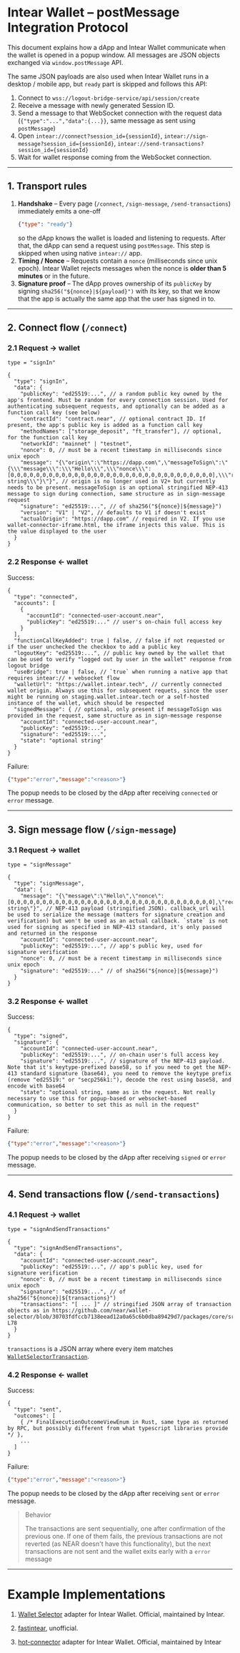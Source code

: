 # Intear Wallet – postMessage Integration Protocol

This document explains how a dApp and Intear Wallet communicate when the wallet is opened in a popup window.  All messages are JSON objects exchanged via `window.postMessage` API.

The same JSON payloads are also used when Intear Wallet runs in a desktop / mobile app, but `ready` part is skipped and follows this API:
1. Connect to `wss://logout-bridge-service/api/session/create`
2. Receive a message with newly generated Session ID.
3. Send a message to that WebSocket connection with the request data (`{"type":"...","data":{...}}`, same message as sent using `postMessage`)
4. Open `intear://connect?session_id={sessionId}`, `intear://sign-message?session_id={sessionId}`, `intear://send-transactions?session_id={sessionId}`
5. Wait for wallet response coming from the WebSocket connection.

---

## 1. Transport rules

1. **Handshake** – Every page (`/connect`, `/sign-message`, `/send-transactions`)
   immediately emits a one-off
   ```json
   {"type": "ready"}
   ```
   so the dApp knows the wallet is loaded and listening to requests. After that,
   the dApp can send a request using `postMessage`. This step is skipped when using
   native `intear://` app.
2. **Timing / Nonce** – Requests contain a `nonce` (milliseconds since unix epoch).
   Intear Wallet rejects messages when the nonce is **older than 5 minutes** or in
   the future.
3. **Signature proof** – The dApp proves ownership of its `publicKey` by signing
   `sha256("${nonce}|${payload}")` with its key, so that we know that the app is
   actually the same app that the user has signed in to.

---

## 2. Connect flow (`/connect`)

### 2.1  Request → wallet

`type = "signIn"`
```jsonc
{
  "type": "signIn",
  "data": {
    "publicKey": "ed25519:...", // a random public key owned by the app's frontend. Must be random for every connection session. Used for authenticating subsequent requests, and optionally can be added as a function call key (see below)
    "contractId": "contract.near", // optional contract ID. If present, the app's public key is added as a function call key
    "methodNames": ["storage_deposit", "ft_transfer"], // optional, for the function call key
    "networkId": "mainnet" | "testnet",
    "nonce": 0, // must be a recent timestamp in milliseconds since unix epoch
    "message": "{\"origin\":\"https://dapp.com\",\"messageToSign\":\"{\\\"message\\\":\\\"Hello\\\",\\\"nonce\\\":[0,0,0,0,0,0,0,0,0,0,0,0,0,0,0,0,0,0,0,0,0,0,0,0,0,0,0,0,0,0,0,0],\\\"recipient\\\":\\\"app.near\\\",\\\"callback_url\\\":null,\\\"state\\\":\\\"optional string\\\"}\"}", // origin is no longer used in V2+ but currently needs to be present. messageToSign is an optional stringified NEP-413 message to sign during connection, same structure as in sign-message request
    "signature": "ed25519:...", // of sha256("${nonce}|${message}")
    "version": "V1" | "V2", // defaults to V1 if doesn't exist
    "actualOrigin": "https://dapp.com" // required in V2. If you use wallet-connector-iframe.html, the iframe injects this value. This is the value displayed to the user
  }
}
```

### 2.2  Response ← wallet

Success:
```jsonc
{
  "type": "connected",
  "accounts": [
    {
      "accountId": "connected-user-account.near",
      "publicKey": "ed25519:..." // user's on-chain full access key
    }
  ],
  "functionCallKeyAdded": true | false, // false if not requested or if the user unchecked the checkbox to add a public key
  "logoutKey": "ed25519:...", // public key owned by the wallet that can be used to verify "logged out by user in the wallet" response from logout bridge
  "useBridge": true | false, // `true` when running a native app that requires intear:// + websocket flow
  "walletUrl": "https://wallet.intear.tech", // currently connected wallet origin. Always use this for subsequent requets, since the user might be running on staging.wallet.intear.tech or a self-hosted instance of the wallet, which should be respected
  "signedMessage": { // optional, only present if messageToSign was provided in the request, same structure as in sign-message response
    "accountId": "connected-user-account.near",
    "publicKey": "ed25519:...",
    "signature": "ed25519:...",
    "state": "optional string"
  }
}
```

Failure:
```json
{"type":"error","message":"<reason>"}
```

The popup needs to be closed by the dApp after receiving `connected` or `error` message.

---

## 3. Sign message flow (`/sign-message`)

### 3.1  Request → wallet

`type = "signMessage"`
```jsonc
{
  "type": "signMessage",
  "data": {
    "message": "{\"message\":\"Hello\",\"nonce\":[0,0,0,0,0,0,0,0,0,0,0,0,0,0,0,0,0,0,0,0,0,0,0,0,0,0,0,0,0,0,0,0],\"recipient\":\"app.near\",\"callback_url\":null,\"state\":\"optional string\"}", // NEP-413 payload (stringified JSON). callback_url will be used to serialize the message (matters for signature creation and verification) but won't be used as an actual callback. `state` is not used for signing as specified in NEP-413 standard, it's only passed and returned in the response
    "accountId": "connected-user-account.near",
    "publicKey": "ed25519:...", // app's public key, used for signature verification
    "nonce": 0, // must be a recent timestamp in milliseconds since unix epoch
    "signature": "ed25519:..." // of sha256("${nonce}|${message}")
  }
}
```

### 3.2  Response ← wallet

Success:
```jsonc
{
  "type": "signed",
  "signature": {
    "accountId": "connected-user-account.near",
    "publicKey": "ed25519:...", // on-chain user's full access key
    "signature": "ed25519:...", // signature of the NEP-413 payload. Note that it's keytype-prefixed base58, so if you need to get the NEP-413 standard signature (base64), you need to remove the keytype prefix (remove "ed25519:" or "secp256k1:"), decode the rest using base58, and encode with base64
    "state": "optional string, same as in the request. Not really necessary to use this for popup-based or websocket-based communication, so better to set this as null in the request"
  }
}
```

Failure:
```json
{"type":"error","message":"<reason>"}
```

The popup needs to be closed by the dApp after receiving `signed` or `error` message.

---

## 4. Send transactions flow (`/send-transactions`)

### 4.1  Request → wallet

`type = "signAndSendTransactions"`
```jsonc
{
  "type": "signAndSendTransactions",
  "data": {
    "accountId": "connected-user-account.near",
    "publicKey": "ed25519:...", // app's public key, used for signature verification
    "nonce": 0, // must be a recent timestamp in milliseconds since unix epoch
    "signature": "ed25519:...", // of sha256("${nonce}|${transactions}")
    "transactions": "[ ... ]" // stringified JSON array of transaction objects as in https://github.com/near/wallet-selector/blob/30703fdfccb7138eead12a0a65c6b0dba89429d7/packages/core/src/lib/wallet/transactions.types.ts#L1-L78
  }
}
```

`transactions` is a JSON array where every item matches
[`WalletSelectorTransaction`](./web/src/utils.rs).

### 4.2  Response ← wallet

Success:
```jsonc
{
  "type": "sent",
  "outcomes": [
    { /* FinalExecutionOutcomeViewEnum in Rust, same type as returned by RPC, but possibly different from what typescript libraries provide */ },
    ...
  ]
}
```

Failure:
```json
{"type":"error","message":"<reason>"}
```

The popup needs to be closed by the dApp after receiving `sent` or `error` message.

> Behavior
> 
> The transactions are sent sequentially, one after confirmation of the previous one. If one of them fails, the previous transactions are not reverted (as NEAR doesn't have this functionality), but the next transactions are not sent and the wallet exits early with a `error` message

---

# Example Implementations

1. [Wallet Selector](https://github.com/near/wallet-selector/tree/30703fdfccb7138eead12a0a65c6b0dba89429d7/packages/intear-wallet) adapter for Intear Wallet. Official, maintained by Intear.

2. [fastintear](https://github.com/elliotBraem/fastintear), unofficial.

3. [hot-connector](./web/src/js/near-selector.js) adapter for Intear Wallet. Official, maintained by Intear
